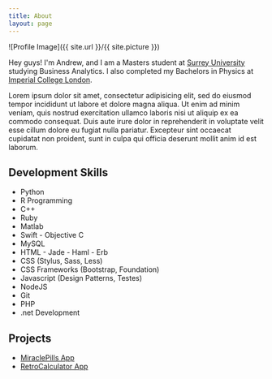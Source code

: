 ```yaml
---
title: About
layout: page
---
```

![Profile Image]({{ site.url }}/{{ site.picture }})

<p>Hey guys! I'm Andrew, and I am a Masters student at <a href = 
"https://www.surrey.ac.uk/business-school">Surrey University</a> studying 
Business Analytics. I also completed my Bachelors in Physics at <a href =
"http://www.imperial.ac.uk">Imperial College London</a>.</p>

<p>Lorem ipsum dolor sit amet, consectetur adipisicing elit, sed do eiusmod
tempor incididunt ut labore et dolore magna aliqua. Ut enim ad minim veniam,
quis nostrud exercitation ullamco laboris nisi ut aliquip ex ea commodo
consequat. Duis aute irure dolor in reprehenderit in voluptate velit esse
cillum dolore eu fugiat nulla pariatur. Excepteur sint occaecat cupidatat non
proident, sunt in culpa qui officia deserunt mollit anim id est laborum.</p>

<h2>Development Skills</h2>

<ul class="skill-list">
	<li>Python</li>
	<li>R Programming</li>
	<li>C++</li>
	<li>Ruby</li>
	<li>Matlab</li>
	<li>Swift - Objective C</li>
	<li>MySQL</li>
	<li>HTML - Jade - Haml - Erb</li>
	<li>CSS (Stylus, Sass, Less)</li>
	<li>CSS Frameworks (Bootstrap, Foundation)</li>
	<li>Javascript (Design Patterns, Testes)</li>
	<li>NodeJS</li>
	<li>Git</li>
	<li>PHP</li>
	<li>.net Development</li>
</ul>

<h2>Projects</h2>

<ul>
	<li><a href="https://github.com/milldawg167/MiraclePills">MiraclePills App</a></li>
	<li><a href="https://github.com/milldawg167/RetroCalculator">RetroCalculator App</a></li>
</ul>
